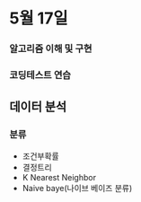 # 5월 17일
### 알고리즘 이해 및 구현
### 코딩테스트 연습
## 데이터 분석
### 분류
- 조건부확률
- 결정트리
- K Nearest Neighbor
- Naive baye(나이브 베이즈 분류)




